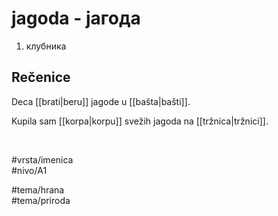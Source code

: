 # jagoda - јагода

1. клубника  

## Rečenice

Deca [[brati|beru]] jagode u [[bašta|bašti]].  

Kupila sam [[korpa|korpu]] svežih jagoda na [[tržnica|tržnici]].  

<br>

#vrsta/imenica  
#nivo/A1  

#tema/hrana  
#tema/priroda  
